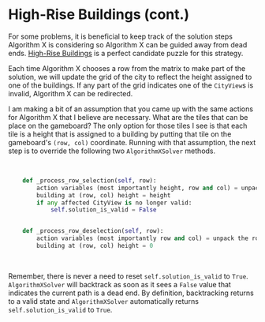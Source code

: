 # High-Rise Buildings (cont.)

For some problems, it is beneficial to keep track of the solution steps Algorithm X is considering so Algorithm X can be guided away from dead ends. [High-Rise Buildings]( https://www.codingame.com/training/expert/high-rise-buildings) is a perfect candidate puzzle for this strategy.

Each time Algorithm X chooses a row from the matrix to make part of the solution, we will update the grid of the city to reflect the height assigned to one of the buildings. If any part of the grid indicates one of the `CityView`s is invalid, Algorithm X can be redirected.

I am making a bit of an assumption that you came up with the same actions for Algorithm X that I believe are necessary. What are the tiles that can be place on the gameboard? The only option for those tiles I see is that each tile is a height that is assigned to a building by putting that tile on the gameboard's `(row, col)` coordinate. Running with that assumption, the next step is to override the following two `AlgorithmXSolver` methods.

<BR>

```python
    def _process_row_selection(self, row):
        action variables (most importantly height, row and col) = unpack the row
        building at (row, col) height = height
        if any affected CityView is no longer valid:
            self.solution_is_valid = False


    def _process_row_deselection(self, row):
        action variables (most importantly row and col) = unpack the row
        building at (row, col) height = 0
```

<BR>

Remember, there is never a need to reset `self.solution_is_valid` to `True`. `AlgorithmXSolver` will backtrack as soon as it sees a `False` value that indicates the current path is a dead end. By definition, backtracking returns to a valid state and `AlgorithmXSolver` automatically returns `self.solution_is_valid` to `True`.
